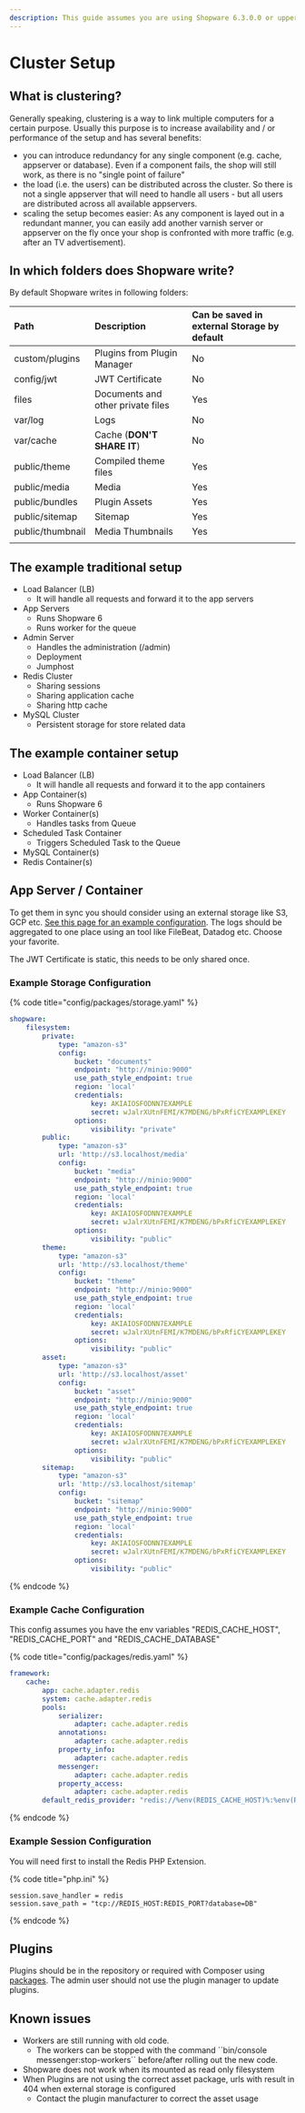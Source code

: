 ```yaml
---
description: This guide assumes you are using Shopware 6.3.0.0 or upper
---
```


# Cluster Setup

## What is clustering?

Generally speaking, clustering is a way to link multiple computers for a certain purpose. Usually this purpose is to increase availability and / or performance of the setup and has several benefits:

* you can introduce redundancy for any single component \(e.g. cache, appserver or database\). Even if a component fails, the shop will still work, as there is no "single point of failure"
* the load \(i.e. the users\) can be distributed across the cluster. So there is not a single appserver that will need to handle all users - but all users are distributed across all available appservers.
* scaling the setup becomes easier: As any component is layed out in a redundant manner, you can easily add another varnish server or appserver on the fly once your shop is confronted with more traffic \(e.g. after an TV advertisement\).

## In which folders does Shopware write?

By default Shopware writes in following folders:

| Path | Description | Can be saved in external Storage by default |
| :--- | :--- | :--- |
| custom/plugins | Plugins from Plugin Manager | No |
| config/jwt | JWT Certificate | No |
| files | Documents and other private files | Yes |
| var/log | Logs | No |
| var/cache | Cache \(**DON'T SHARE IT**\) | No |
| public/theme | Compiled theme files | Yes |
| public/media | Media | Yes |
| public/bundles | Plugin Assets | Yes |
| public/sitemap | Sitemap | Yes |
| public/thumbnail | Media Thumbnails | Yes |
|  |  |  |

## The example traditional setup

* Load Balancer \(LB\)
  * It will handle all requests and forward it to the app servers
* App Servers
  * Runs Shopware 6
  * Runs worker for the queue
* Admin Server
  * Handles the administration \(/admin\)
  * Deployment
  * Jumphost
* Redis Cluster
  * Sharing sessions
  * Sharing application cache
  * Sharing http cache
* MySQL Cluster
  * Persistent storage for store related data

## The example container setup

* Load Balancer \(LB\)
  * It will handle all requests and forward it to the app containers
* App Container\(s\)
  * Runs Shopware 6
* Worker Container\(s\)
  * Handles tasks from Queue
* Scheduled Task Container
  * Triggers Scheduled Task to the Queue
* MySQL Container\(s\)
* Redis Container\(s\)

## App Server / Container

To get them in sync you should consider using an external storage like S3, GCP etc. [See this page for an example configuration](). The logs should be aggregated to one place using an tool like FileBeat, Datadog etc. Choose your favorite.

The JWT Certificate is static, this needs to be only shared once.

### Example Storage Configuration

{% code title="config/packages/storage.yaml" %}
```yaml
shopware:
    filesystem:
        private:
            type: "amazon-s3"
            config:
                bucket: "documents"
                endpoint: "http://minio:9000"
                use_path_style_endpoint: true
                region: 'local'
                credentials:
                    key: AKIAIOSFODNN7EXAMPLE
                    secret: wJalrXUtnFEMI/K7MDENG/bPxRfiCYEXAMPLEKEY
                options:
                    visibility: "private"
        public:
            type: "amazon-s3"
            url: 'http://s3.localhost/media'
            config:
                bucket: "media"
                endpoint: "http://minio:9000"
                use_path_style_endpoint: true
                region: 'local'
                credentials:
                    key: AKIAIOSFODNN7EXAMPLE
                    secret: wJalrXUtnFEMI/K7MDENG/bPxRfiCYEXAMPLEKEY
                options:
                    visibility: "public"
        theme:
            type: "amazon-s3"
            url: 'http://s3.localhost/theme'
            config:
                bucket: "theme"
                endpoint: "http://minio:9000"
                use_path_style_endpoint: true
                region: 'local'
                credentials:
                    key: AKIAIOSFODNN7EXAMPLE
                    secret: wJalrXUtnFEMI/K7MDENG/bPxRfiCYEXAMPLEKEY
                options:
                    visibility: "public"
        asset:
            type: "amazon-s3"
            url: 'http://s3.localhost/asset'
            config:
                bucket: "asset"
                endpoint: "http://minio:9000"
                use_path_style_endpoint: true
                region: 'local'
                credentials:
                    key: AKIAIOSFODNN7EXAMPLE
                    secret: wJalrXUtnFEMI/K7MDENG/bPxRfiCYEXAMPLEKEY
                options:
                    visibility: "public"
        sitemap:
            type: "amazon-s3"
            url: 'http://s3.localhost/sitemap'
            config:
                bucket: "sitemap"
                endpoint: "http://minio:9000"
                use_path_style_endpoint: true
                region: 'local'
                credentials:
                    key: AKIAIOSFODNN7EXAMPLE
                    secret: wJalrXUtnFEMI/K7MDENG/bPxRfiCYEXAMPLEKEY
                options:
                    visibility: "public"
```
{% endcode %}

### Example Cache Configuration

This config assumes you have the env variables "REDIS\_CACHE\_HOST", "REDIS\_CACHE\_PORT" and "REDIS\_CACHE\_DATABASE"

{% code title="config/packages/redis.yaml" %}
```yaml
framework:
    cache:
        app: cache.adapter.redis
        system: cache.adapter.redis
        pools:
            serializer:
                adapter: cache.adapter.redis
            annotations:
                adapter: cache.adapter.redis
            property_info:
                adapter: cache.adapter.redis
            messenger:
                adapter: cache.adapter.redis
            property_access:
                adapter: cache.adapter.redis
        default_redis_provider: "redis://%env(REDIS_CACHE_HOST)%:%env(REDIS_CACHE_PORT)%/%env(REDIS_CACHE_DATABASE)%"
```
{% endcode %}

### Example Session Configuration

You will need first to install the Redis PHP Extension.

{% code title="php.ini" %}
```text
session.save_handler = redis
session.save_path = "tcp://REDIS_HOST:REDIS_PORT?database=DB"
```
{% endcode %}

## Plugins

Plugins should be in the repository or required with Composer using [packages](https://packages.friendsofshopware.com). The admin user should not use the plugin manager to update plugins.

## Known issues

* Workers are still running with old code.
  * The workers can be stopped with the command \`\`bin/console messenger:stop-workers\`\` before/after rolling out the new code.
* Shopware does not work when its mounted as read only filesystem
* When Plugins are not using the correct asset package, urls with result in 404 when external storage is configured
  * Contact the plugin manufacturer to correct the asset usage

#### 


